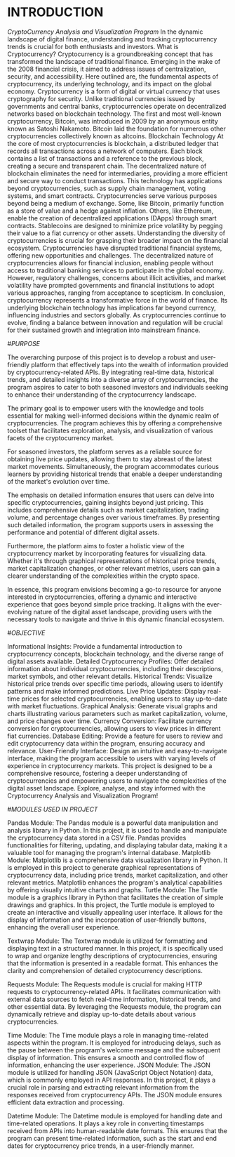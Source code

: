 # INTRODUCTION
*CryptoCurrency Analysis and Visualization Program*
In the dynamic landscape of digital finance, understanding and tracking cryptocurrency trends is crucial for both enthusiasts and investors. 
What is Cryptocurrency?
Cryptocurrency is a groundbreaking concept that has transformed the landscape of traditional finance. Emerging in the wake of the 2008 financial crisis, it aimed to address issues of centralization, security, and accessibility. Here outlined are, the fundamental aspects of cryptocurrency, its underlying technology, and its impact on the global economy.
Cryptocurrency is a form of digital or virtual currency that uses cryptography for security. Unlike traditional currencies issued by governments and central banks, cryptocurrencies operate on decentralized networks based on blockchain technology. The first and most well-known cryptocurrency, Bitcoin, was introduced in 2009 by an anonymous entity known as Satoshi Nakamoto. Bitcoin laid the foundation for numerous other cryptocurrencies collectively known as altcoins.
Blockchain Technology
At the core of most cryptocurrencies is blockchain, a distributed ledger that records all transactions across a network of computers. Each block contains a list of transactions and a reference to the previous block, creating a secure and transparent chain. The decentralized nature of blockchain eliminates the need for intermediaries, providing a more efficient and secure way to conduct transactions.
This technology has applications beyond cryptocurrencies, such as supply chain management, voting systems, and smart contracts.
Cryptocurrencies serve various purposes beyond being a medium of exchange. Some, like Bitcoin, primarily function as a store of value and a hedge against inflation. Others, like Ethereum, enable the creation of decentralized applications (DApps) through smart contracts. Stablecoins are designed to minimize price volatility by pegging their value to a fiat currency or other assets. Understanding the diversity of cryptocurrencies is crucial for grasping their broader impact on the financial ecosystem.
Cryptocurrencies have disrupted traditional financial systems, offering new opportunities and challenges. The decentralized nature of cryptocurrencies allows for financial inclusion, enabling people without access to traditional banking services to participate in the global economy.
However, regulatory challenges, concerns about illicit activities, and market volatility have prompted governments and financial institutions to adopt various approaches, ranging from acceptance to scepticism.
In conclusion, cryptocurrency represents a transformative force in the world of finance. Its underlying blockchain technology has implications far beyond currency, influencing industries and sectors globally. As cryptocurrencies continue to evolve, finding a balance between innovation and regulation will be crucial for their sustained growth and integration into mainstream finance.

#*PURPOSE*

The overarching purpose of this project is to develop a robust and user-friendly platform that effectively taps into the wealth of information provided by cryptocurrency-related APIs. By integrating real-time data, historical trends, and detailed insights into a diverse array of cryptocurrencies, the program aspires to cater to both seasoned investors and individuals seeking to enhance their understanding of the cryptocurrency landscape.

The primary goal is to empower users with the knowledge and tools essential for making well-informed decisions within the dynamic realm of cryptocurrencies. The program achieves this by offering a comprehensive toolset that facilitates exploration, analysis, and visualization of various facets of the cryptocurrency market.

For seasoned investors, the platform serves as a reliable source for obtaining live price updates, allowing them to stay abreast of the latest market movements. Simultaneously, the program accommodates curious learners by providing historical trends that enable a deeper understanding of the market's evolution over time.

The emphasis on detailed information ensures that users can delve into specific cryptocurrencies, gaining insights beyond just pricing. This includes comprehensive details such as market capitalization, trading volume, and percentage changes over various timeframes. By presenting such detailed information, the program supports users in assessing the performance and potential of different digital assets.

Furthermore, the platform aims to foster a holistic view of the cryptocurrency market by incorporating features for visualizing data. Whether it's through graphical representations of historical price trends, market capitalization changes, or other relevant metrics, users can gain a clearer understanding of the complexities within the crypto space.

In essence, this program envisions becoming a go-to resource for anyone interested in cryptocurrencies, offering a dynamic and interactive experience that goes beyond simple price tracking. It aligns with the ever-evolving nature of the digital asset landscape, providing users with the necessary tools to navigate and thrive in this dynamic financial ecosystem.

#*OBJECTIVE*

Informational Insights: 
Provide a fundamental introduction to cryptocurrency concepts, blockchain technology, and the diverse range of digital assets available.
Detailed Cryptocurrency Profiles:
Offer detailed information about individual cryptocurrencies, including their descriptions, market symbols, and other relevant details.
Historical Trends:
Visualize historical price trends over specific time periods, allowing users to identify patterns and make informed predictions.
Live Price Updates:
Display real-time prices for selected cryptocurrencies, enabling users to stay up-to-date with market fluctuations.
Graphical Analysis:
Generate visual graphs and charts illustrating various parameters such as market capitalization, volume, and price changes over time.
Currency Conversion:
Facilitate currency conversion for cryptocurrencies, allowing users to view prices in different fiat currencies.
Database Editing:
Provide a feature for users to review and edit cryptocurrency data within the program, ensuring accuracy and relevance.
User-Friendly Interface:
Design an intuitive and easy-to-navigate interface, making the program accessible to users with varying levels of experience in cryptocurrency markets.
This project is designed to be a comprehensive resource, fostering a deeper understanding of cryptocurrencies and empowering users to navigate the complexities of the digital asset landscape. Explore, analyse, and stay informed with the Cryptocurrency Analysis and Visualization Program!



#*MODULES USED IN PROJECT*

Pandas Module:
The Pandas module is a powerful data manipulation and analysis library in Python. In this project, it is used to handle and manipulate the cryptocurrency data stored in a CSV file. Pandas provides functionalities for filtering, updating, and displaying tabular data, making it a valuable tool for managing the program's internal database.
Matplotlib Module:
Matplotlib is a comprehensive data visualization library in Python. It is employed in this project to generate graphical representations of cryptocurrency data, including price trends, market capitalization, and other relevant metrics. Matplotlib enhances the program's analytical capabilities by offering visually intuitive charts and graphs.
Turtle Module:
The Turtle module is a graphics library in Python that facilitates the creation of simple drawings and graphics. In this project, the Turtle module is employed to create an interactive and visually appealing user interface. It allows for the display of information and the incorporation of user-friendly buttons, enhancing the overall user experience.

Textwrap Module:
The Textwrap module is utilized for formatting and displaying text in a structured manner. In this project, it is specifically used to wrap and organize lengthy descriptions of cryptocurrencies, ensuring that the information is presented in a readable format. This enhances the clarity and comprehension of detailed cryptocurrency descriptions.

Requests Module:
The Requests module is crucial for making HTTP requests to cryptocurrency-related APIs. It facilitates communication with external data sources to fetch real-time information, historical trends, and other essential data. By leveraging the Requests module, the program can dynamically retrieve and display up-to-date details about various cryptocurrencies.

Time Module:
The Time module plays a role in managing time-related aspects within the program. It is employed for introducing delays, such as the pause between the program's welcome message and the subsequent display of information. This ensures a smooth and controlled flow of information, enhancing the user experience.
JSON Module:
The JSON module is utilized for handling JSON (JavaScript Object Notation) data, which is commonly employed in API responses. In this project, it plays a crucial role in parsing and extracting relevant information from the responses received from cryptocurrency APIs. The JSON module ensures efficient data extraction and processing.

Datetime Module:
The Datetime module is employed for handling date and time-related operations. It plays a key role in converting timestamps received from APIs into human-readable date formats. This ensures that the program can present time-related information, such as the start and end dates for cryptocurrency price trends, in a user-friendly manner.
